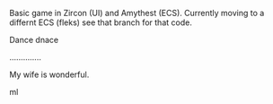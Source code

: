 Basic game in Zircon (UI) and Amythest (ECS). Currently moving to a differnt ECS (fleks) see that branch for that code.



Dance dnace











..............

My wife is wonderful.



ml

